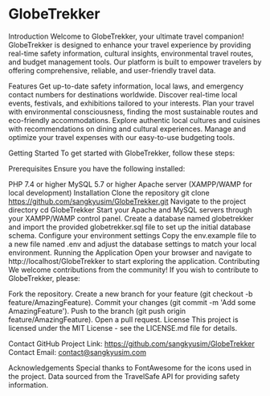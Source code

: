 # GlobeTrekker
Introduction
Welcome to GlobeTrekker, your ultimate travel companion! GlobeTrekker is designed to enhance your travel experience by providing real-time safety information, cultural insights, environmental travel routes, and budget management tools. Our platform is built to empower travelers by offering comprehensive, reliable, and user-friendly travel data.

Features
Get up-to-date safety information, local laws, and emergency contact numbers for destinations worldwide.
Discover real-time local events, festivals, and exhibitions tailored to your interests.
Plan your travel with environmental consciousness, finding the most sustainable routes and eco-friendly accommodations.
Explore authentic local cultures and cuisines with recommendations on dining and cultural experiences.
Manage and optimize your travel expenses with our easy-to-use budgeting tools.

Getting Started
To get started with GlobeTrekker, follow these steps:

Prerequisites
Ensure you have the following installed:

PHP 7.4 or higher
MySQL 5.7 or higher
Apache server (XAMPP/WAMP for local development)
Installation
Clone the repository
git clone https://github.com/sangkyusim/GlobeTrekker.git
Navigate to the project directory
cd GlobeTrekker
Start your Apache and MySQL servers through your XAMPP/WAMP control panel.
Create a database named globetrekker and import the provided globetrekker.sql file to set up the initial database schema.
Configure your environment settings
Copy the env.example file to a new file named .env and adjust the database settings to match your local environment.
Running the Application
Open your browser and navigate to http://localhost/GlobeTrekker to start exploring the application.
Contributing
We welcome contributions from the community! If you wish to contribute to GlobeTrekker, please:

Fork the repository.
Create a new branch for your feature (git checkout -b feature/AmazingFeature).
Commit your changes (git commit -m 'Add some AmazingFeature').
Push to the branch (git push origin feature/AmazingFeature).
Open a pull request.
License
This project is licensed under the MIT License - see the LICENSE.md file for details.

Contact
GitHub Project Link: https://github.com/sangkyusim/GlobeTrekker
Contact Email: contact@sangkyusim.com

Acknowledgements
Special thanks to FontAwesome for the icons used in the project.
Data sourced from the TravelSafe API for providing safety information.
